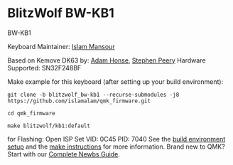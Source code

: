 # BlitzWolf BW-KB1

BW-KB1

Keyboard Maintainer: [Islam Mansour](https://github.com/IslamAlam)


Based on Kemove DK63 by:
[Adam Honse](https://github.com/CalcProgrammer1), [Stephen Peery](https://github.com/smp4488)
Hardware Supported: SN32F248BF

Make example for this keyboard (after setting up your build environment):

    

    git clone -b blitzwolf_bw-kb1 --recurse-submodules -j8 https://github.com/islamalam/qmk_firmware.git

    cd qmk_firmware

    make blitzwolf/kb1:default

for Flashing:
Open ISP
Set 
VID: 0C45
PID: 7040
See the [build environment setup](https://docs.qmk.fm/#/getting_started_build_tools) and the [make instructions](https://docs.qmk.fm/#/getting_started_make_guide) for more information. Brand new to QMK? Start with our [Complete Newbs Guide](https://docs.qmk.fm/#/newbs).
